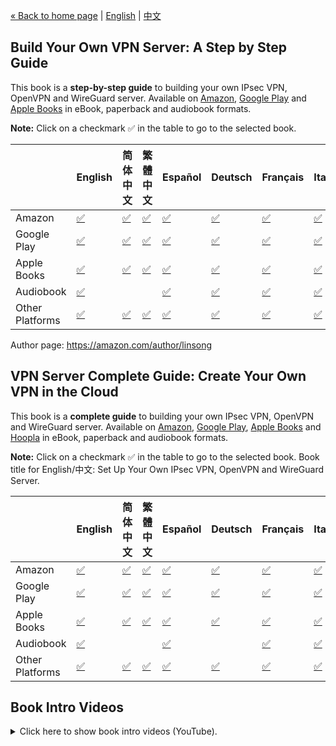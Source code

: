 [&laquo; Back to home page](../README.md) | [English](vpn-book.md) | [中文](vpn-book-zh.md)

## Build Your Own VPN Server: A Step by Step Guide

This book is a **step-by-step guide** to building your own IPsec VPN, OpenVPN and WireGuard server. Available on [Amazon](https://books2read.com/vpnguide?store=amazon), [Google Play](https://books2read.com/vpnguide?store=google) and [Apple Books](https://books2read.com/vpnguide?store=apple) in eBook, paperback and audiobook formats.

**Note:** Click on a checkmark ✅ in the table to go to the selected book.

| | English | 简体中文 | 繁體中文 | Español | Deutsch | Français | Italiano | Nederlands | Português | 日本語 |
| --- | --- | --- | --- | --- | --- | --- | --- | --- | --- | --- |
| Amazon | [✅](https://books2read.com/vpnguide?store=amazon) | [✅](https://books2read.com/vpnguidezh?store=amazon) | [✅](https://books2read.com/vpnguidezht?store=amazon) | [✅](https://books2read.com/vpnguidees?store=amazon) | [✅](https://books2read.com/vpnguidede?store=amazon) | [✅](https://books2read.com/vpnguidefr?store=amazon) | [✅](https://books2read.com/vpnguideit?store=amazon) | [✅](https://books2read.com/vpnguidenl?store=amazon) | [✅](https://books2read.com/vpnguidept?store=amazon) | [✅](https://books2read.com/vpnguideja?store=amazon) |
| Google Play | [✅](https://books2read.com/vpnguide?store=google) | [✅](https://books2read.com/vpnguidezh?store=google) | [✅](https://books2read.com/vpnguidezht?store=google) | [✅](https://books2read.com/vpnguidees?store=google) | [✅](https://books2read.com/vpnguidede?store=google) | [✅](https://books2read.com/vpnguidefr?store=google) | [✅](https://books2read.com/vpnguideit?store=google) | [✅](https://books2read.com/vpnguidenl?store=google) | [✅](https://books2read.com/vpnguidept?store=google) | |
| Apple Books | [✅](https://books2read.com/vpnguide?store=apple) | [✅](https://books2read.com/vpnguidezh?store=apple) | [✅](https://books2read.com/vpnguidezht?store=apple) | [✅](https://books2read.com/vpnguidees?store=apple) | [✅](https://books2read.com/vpnguidede?store=apple) | [✅](https://books2read.com/vpnguidefr?store=apple) | [✅](https://books2read.com/vpnguideit?store=apple) | [✅](https://books2read.com/vpnguidenl?store=apple) | [✅](https://books2read.com/vpnguidept?store=apple) | |
| Audiobook | [✅](https://books2read.com/vpnguide?store=audible-audio&format=AUDIOBOOK) | | | [✅](https://books2read.com/vpnguidees?store=audible-audio&format=AUDIOBOOK) | [✅](https://play.google.com/store/audiobooks/details?id=AQAAAEAKGCpYMM) | [✅](https://books2read.com/vpnguidefr?store=audible-audio&format=AUDIOBOOK) | [✅](https://books2read.com/vpnguideit?store=audible-audio&format=AUDIOBOOK) | | [✅](https://play.google.com/store/audiobooks/details?id=AQAAAEBK2UeZHM) | |
| Other Platforms | [✅](https://books2read.com/vpnguide) | [✅](https://books2read.com/vpnguidezh) | [✅](https://books2read.com/vpnguidezht) | [✅](https://books2read.com/vpnguidees) | [✅](https://books2read.com/vpnguidede) | [✅](https://books2read.com/vpnguidefr) | [✅](https://books2read.com/vpnguideit) | [✅](https://books2read.com/vpnguidenl) | [✅](https://books2read.com/vpnguidept) | [✅](https://books2read.com/vpnguideja) |

Author page: https://amazon.com/author/linsong

## VPN Server Complete Guide: Create Your Own VPN in the Cloud

This book is a **complete guide** to building your own IPsec VPN, OpenVPN and WireGuard server. Available on [Amazon](https://books2read.com/vpn?store=amazon), [Google Play](https://books2read.com/vpn?store=google), [Apple Books](https://books2read.com/vpn?store=apple) and [Hoopla](https://books2read.com/vpn?store=hoopla) in eBook, paperback and audiobook formats.

**Note:** Click on a checkmark ✅ in the table to go to the selected book. Book title for English/中文: Set Up Your Own IPsec VPN, OpenVPN and WireGuard Server.

| | English | 简体中文 | 繁體中文 | Español | Deutsch | Français | Italiano | 日本語 |
| --- | --- | --- | --- | --- | --- | --- | --- | --- |
| Amazon | [✅](https://books2read.com/vpn?store=amazon) | [✅](https://books2read.com/vpnzh?store=amazon) | [✅](https://books2read.com/vpnzht?store=amazon) | [✅](https://books2read.com/vpnes?store=amazon) | [✅](https://books2read.com/vpnde?store=amazon) | [✅](https://books2read.com/vpnfr?store=amazon) | [✅](https://books2read.com/vpnit?store=amazon) | [✅](https://books2read.com/vpnja?store=amazon) |
| Google Play | [✅](https://books2read.com/vpn?store=google) | [✅](https://books2read.com/vpnzh?store=google) | [✅](https://books2read.com/vpnzht?store=google) | [✅](https://books2read.com/vpnes?store=google) | [✅](https://books2read.com/vpnde?store=google) | [✅](https://books2read.com/vpnfr?store=google) | [✅](https://books2read.com/vpnit?store=google) | |
| Apple Books | [✅](https://books2read.com/vpn?store=apple) | [✅](https://books2read.com/vpnzh?store=apple) | [✅](https://books2read.com/vpnzht?store=apple) | [✅](https://books2read.com/vpnes?store=apple) | [✅](https://books2read.com/vpnde?store=apple) | [✅](https://books2read.com/vpnfr?store=apple) | [✅](https://books2read.com/vpnit?store=apple) | |
| Audiobook | [✅](https://books2read.com/vpn?store=audible-audio&format=AUDIOBOOK) | | | [✅](https://books2read.com/vpnes?store=audible-audio&format=AUDIOBOOK) | | [✅](https://books2read.com/vpnfr?store=audible-audio&format=AUDIOBOOK) | [✅](https://books2read.com/vpnit?store=audible-audio&format=AUDIOBOOK) | |
| Other Platforms | [✅](https://books2read.com/vpn) | [✅](https://books2read.com/vpnzh) | [✅](https://books2read.com/vpnzht) | [✅](https://books2read.com/vpnes) | [✅](https://books2read.com/vpnde) | [✅](https://books2read.com/vpnfr) | [✅](https://books2read.com/vpnit) | [✅](https://books2read.com/vpnja) |

## Book Intro Videos

<details>
<summary>
Click here to show book intro videos (YouTube).
</summary>

[![Intro video 1 on YouTube](images/video-thumbnail-1.jpg)](https://www.youtube.com/watch?v=e5mbQCk-XPc)

[![Intro video 2 on YouTube](images/video-thumbnail-2.jpg)](https://www.youtube.com/watch?v=e8S_MQ_bdcA)
</details>
